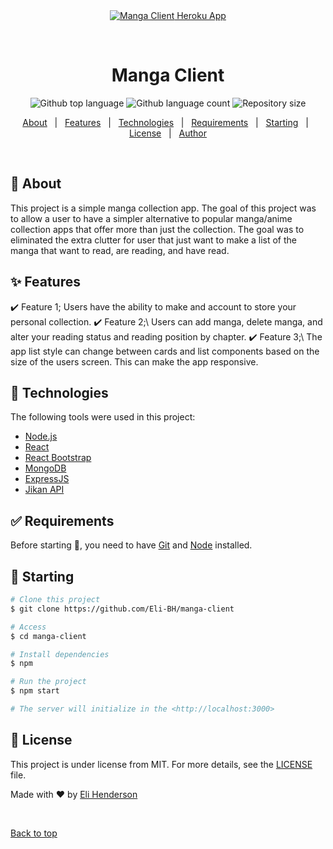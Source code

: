<div align="center" id="top"> 
  <a href="https://mangalist.herokuapp.com"><img src="https://thumbs.gfycat.com/AnchoredLikableBedbug-size_restricted.gif" alt="Manga Client" /> Heroku App</a>

&#xa0;

  <!-- <a href="https://yourmanga.herokuapp.com">Demo</a> -->
</div>

<h1 align="center">Manga Client</h1>

<p align="center">
  <img alt="Github top language" src="https://img.shields.io/github/languages/top/Eli-BH/manga-list-client?color=56BEB8">

  <img alt="Github language count" src="https://img.shields.io/github/languages/count/Eli-BH/manga-list-client?color=56BEB8">

  <img alt="Repository size" src="https://img.shields.io/github/repo-size/Eli-BH/manga-list-client?color=56BEB8">

  <!-- <img alt="Github issues" src="https://img.shields.io/github/issues/{{YOUR_GITHUB_USERNAME}}/manga-client?color=56BEB8" /> -->

  <!-- <img alt="Github forks" src="https://img.shields.io/github/forks/{{YOUR_GITHUB_USERNAME}}/manga-client?color=56BEB8" /> -->

  <!-- <img alt="Github stars" src="https://img.shields.io/github/stars/{{YOUR_GITHUB_USERNAME}}/manga-client?color=56BEB8" /> -->
</p>

<!-- Status -->

<!-- <h4 align="center">
	🚧  Manga Client 🚀 Under construction...  🚧
</h4>

<hr> -->

<p align="center">
  <a href="#dart-about">About</a> &#xa0; | &#xa0; 
  <a href="#sparkles-features">Features</a> &#xa0; | &#xa0;
  <a href="#rocket-technologies">Technologies</a> &#xa0; | &#xa0;
  <a href="#white_check_mark-requirements">Requirements</a> &#xa0; | &#xa0;
  <a href="#checkered_flag-starting">Starting</a> &#xa0; | &#xa0;
  <a href="#memo-license">License</a> &#xa0; | &#xa0;
  <a href="https://github.com/Eli-BH" target="_blank">Author</a>
</p>

<br>

## :dart: About

This project is a simple manga collection app.
The goal of this project was to allow a user to have a simpler alternative to popular
manga/anime collection apps that offer more than just the collection.
The goal was to eliminated the extra clutter for user that just want to make a list
of the manga that want to read, are reading, and have read.

## :sparkles: Features

:heavy_check_mark: Feature 1; Users have the ability to make and account to store your personal collection.
:heavy_check_mark: Feature 2;\ Users can add manga, delete manga,
and alter your reading status and reading position by chapter.
:heavy_check_mark: Feature 3;\ The app list style can change between cards and list
components based on the size of the users screen. This can make the app responsive.

## :rocket: Technologies

The following tools were used in this project:

- [Node.js](https://nodejs.org/en/)
- [React](https://pt-br.reactjs.org/)
- [React Bootstrap](https://react-bootstrap.github.io/)
- [MongoDB](https://mongodb.github.io/node-mongodb-native/)
- [ExpressJS](https://expressjs.com/)
- [Jikan API](https://jikan.docs.apiary.io/)

## :white_check_mark: Requirements

Before starting :checkered_flag:, you need to have [Git](https://git-scm.com) and [Node](https://nodejs.org/en/) installed.

## :checkered_flag: Starting

```bash
# Clone this project
$ git clone https://github.com/Eli-BH/manga-client

# Access
$ cd manga-client

# Install dependencies
$ npm

# Run the project
$ npm start

# The server will initialize in the <http://localhost:3000>
```

## :memo: License

This project is under license from MIT. For more details, see the [LICENSE](LICENSE.md) file.

Made with :heart: by <a href="https://github.com/Eli-BH" target="_blank">Eli Henderson</a>

&#xa0;

<a href="#top">Back to top</a>
